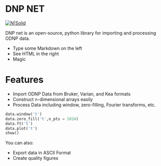 # DNP NET

[![N|Solid](http://www.bridge12.com/wp-content/uploads/2016/10/b12logo.png)](http://www.bridge12.com/)

DNP net is an open-source, python library for importing and processing ODNP data.

  - Type some Markdown on the left
  - See HTML in the right
  - Magic

# Features

  - Import ODNP Data from Bruker, Varian, and Kea formats
  - Construct n-dimensional arrays easily
  - Process Data including window, zero-filling, Fourier transforms, etc.

```python
data.window('t')
data.zero_fill('t',n_pts = 1024)
data.ft('t')
data.plot('t')
show()
```

You can also:
  - Export data in ASCII Format
  - Create quality figures
